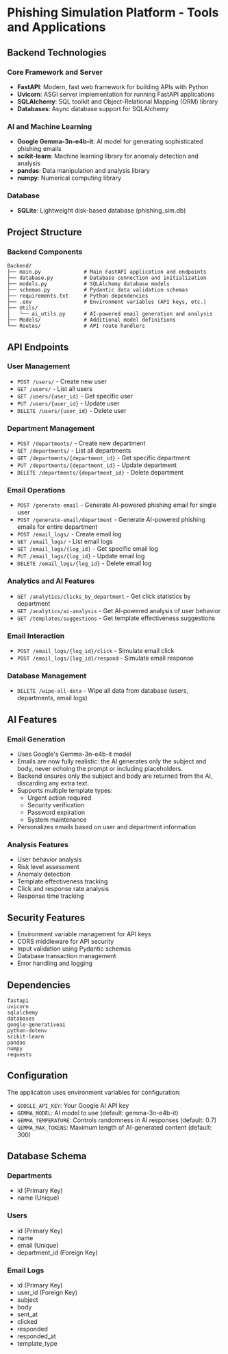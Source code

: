 # Phishing Simulation Platform - Tools and Applications

## Backend Technologies

### Core Framework and Server
- **FastAPI**: Modern, fast web framework for building APIs with Python
- **Uvicorn**: ASGI server implementation for running FastAPI applications
- **SQLAlchemy**: SQL toolkit and Object-Relational Mapping (ORM) library
- **Databases**: Async database support for SQLAlchemy

### AI and Machine Learning
- **Google Gemma-3n-e4b-it**: AI model for generating sophisticated phishing emails
- **scikit-learn**: Machine learning library for anomaly detection and analysis
- **pandas**: Data manipulation and analysis library
- **numpy**: Numerical computing library

### Database
- **SQLite**: Lightweight disk-based database (phishing_sim.db)

## Project Structure

### Backend Components
```
Backend/
├── main.py              # Main FastAPI application and endpoints
├── database.py          # Database connection and initialization
├── models.py            # SQLAlchemy database models
├── schemas.py           # Pydantic data validation schemas
├── requirements.txt     # Python dependencies
├── .env                 # Environment variables (API keys, etc.)
├── Utils/
│   └── ai_utils.py      # AI-powered email generation and analysis
├── Models/              # Additional model definitions
└── Routes/              # API route handlers
```

## API Endpoints

### User Management
- `POST /users/` - Create new user
- `GET /users/` - List all users
- `GET /users/{user_id}` - Get specific user
- `PUT /users/{user_id}` - Update user
- `DELETE /users/{user_id}` - Delete user

### Department Management
- `POST /departments/` - Create new department
- `GET /departments/` - List all departments
- `GET /departments/{department_id}` - Get specific department
- `PUT /departments/{department_id}` - Update department
- `DELETE /departments/{department_id}` - Delete department

### Email Operations
- `POST /generate-email` - Generate AI-powered phishing email for single user
- `POST /generate-email/department` - Generate AI-powered phishing emails for entire department
- `POST /email_logs/` - Create email log
- `GET /email_logs/` - List email logs
- `GET /email_logs/{log_id}` - Get specific email log
- `PUT /email_logs/{log_id}` - Update email log
- `DELETE /email_logs/{log_id}` - Delete email log

### Analytics and AI Features
- `GET /analytics/clicks_by_department` - Get click statistics by department
- `GET /analytics/ai-analysis` - Get AI-powered analysis of user behavior
- `GET /templates/suggestions` - Get template effectiveness suggestions

### Email Interaction
- `POST /email_logs/{log_id}/click` - Simulate email click
- `POST /email_logs/{log_id}/respond` - Simulate email response

### Database Management
- `DELETE /wipe-all-data` - Wipe all data from database (users, departments, email logs)

## AI Features

### Email Generation
- Uses Google's Gemma-3n-e4b-it model
- Emails are now fully realistic: the AI generates only the subject and body, never echoing the prompt or including placeholders.
- Backend ensures only the subject and body are returned from the AI, discarding any extra text.
- Supports multiple template types:
  - Urgent action required
  - Security verification
  - Password expiration
  - System maintenance
- Personalizes emails based on user and department information

### Analysis Features
- User behavior analysis
- Risk level assessment
- Anomaly detection
- Template effectiveness tracking
- Click and response rate analysis
- Response time tracking

## Security Features
- Environment variable management for API keys
- CORS middleware for API security
- Input validation using Pydantic schemas
- Database transaction management
- Error handling and logging

## Dependencies
```
fastapi
uvicorn
sqlalchemy
databases
google-generativeai
python-dotenv
scikit-learn
pandas
numpy
requests
```

## Configuration
The application uses environment variables for configuration:
- `GOOGLE_API_KEY`: Your Google AI API key
- `GEMMA_MODEL`: AI model to use (default: gemma-3n-e4b-it)
- `GEMMA_TEMPERATURE`: Controls randomness in AI responses (default: 0.7)
- `GEMMA_MAX_TOKENS`: Maximum length of AI-generated content (default: 300)

## Database Schema

### Departments
- id (Primary Key)
- name (Unique)

### Users
- id (Primary Key)
- name
- email (Unique)
- department_id (Foreign Key)

### Email Logs
- id (Primary Key)
- user_id (Foreign Key)
- subject
- body
- sent_at
- clicked
- responded
- responded_at
- template_type 